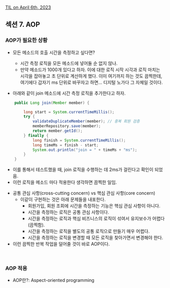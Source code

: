 [TIL on April 6th, 2023](../../TIL/2023/04/04-06-2023.md)
## 섹션 7. AOP
### AOP가 필요한 상황
* 모든 메소드의 호출 시간을 측정하고 싶다면?
  - 시간 측정 로직을 모든 메소드에 넣어둘 순 없지 않나.
  - 만약 메소드가 1000개 있다고 하자. 이에 대한 로직 시작 시각과 로직 마치는 시각을 잡아놓고 초 단위로 계산하게 했다. 이미 여기까지 하는 것도 끔찍한데, 여기에다 갑자기 ms 단위로 바꾸자고 하면... 디지털 노가다 그 자체일 것이다.

* 아래와 같이 join 메소드에 시간 측정 로직을 추가한다고 하자.
```java
    public Long join(Member member) {

        long start = System.currentTimeMillis();
        try {
            validateDuplicateMember(member); // 중복 회원 검증
            memberRepository.save(member);
            return member.getId();
        } finally {
            long finish = System.currentTimeMillis();
            long timeMs = finish - start;
            System.out.println("join = " + timeMs + "ms");
        }
    }
```
  - 이를 통해서 테스트했을 때, join 로직을 수행하는 데 2ms가 걸린다고 확인이 되었음.
  - 이런 로직을 메소드 마다 적용한다 생각하면 끔찍한 일임.

* 공통 관심 사항(cross-cutting concern) vs 핵심 관심 사항(core concern)
  - 이같이 구현하는 것은 아래 문제들을 내포한다.
    - 회원가입, 회원 조회에 시간을 측정하는 기능은 핵심 관심 사항이 아니다.
    - 시간을 측정하는 로직은 공통 관심 사항이다.
    - 시간을 측정하는 로직과 핵심 비즈니스의 로직이 섞여서 유지보수가 어렵다(끔찍함).
    - 시간을 측정하는 로직을 별도의 공통 로직으로 만들기 매우 어렵다.
    - 시간을 측정하는 로직을 변경할 때 모든 로직을 찾아가면서 변경해야 한다.
* 이런 끔찍한 반복 작업을 덜어줄 것이 바로 AOP이다.
<br>

### AOP 적용
* AOP란?: Aspect-oriented programming
<br>
